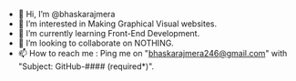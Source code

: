 - 👋 Hi, I’m @bhaskarajmera
- 👀 I’m interested in Making Graphical Visual websites.
- 🌱 I’m currently learning Front-End Development.
- 💞️ I’m looking to collaborate on NOTHING.
- 📫 How to reach me : Ping me on "bhaskarajmera246@gmail.com" with "Subject: GitHub-#### (required*)".
